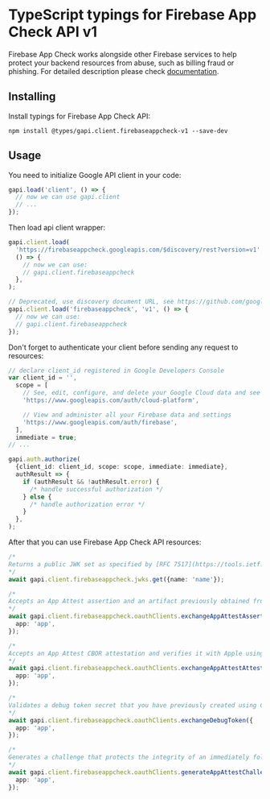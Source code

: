 # TypeScript typings for Firebase App Check API v1

Firebase App Check works alongside other Firebase services to help protect your backend resources from abuse, such as billing fraud or phishing.
For detailed description please check [documentation](https://firebase.google.com/docs/app-check).

## Installing

Install typings for Firebase App Check API:

```
npm install @types/gapi.client.firebaseappcheck-v1 --save-dev
```

## Usage

You need to initialize Google API client in your code:

```typescript
gapi.load('client', () => {
  // now we can use gapi.client
  // ...
});
```

Then load api client wrapper:

```typescript
gapi.client.load(
  'https://firebaseappcheck.googleapis.com/$discovery/rest?version=v1',
  () => {
    // now we can use:
    // gapi.client.firebaseappcheck
  },
);
```

```typescript
// Deprecated, use discovery document URL, see https://github.com/google/google-api-javascript-client/blob/master/docs/reference.md#----gapiclientloadname----version----callback--
gapi.client.load('firebaseappcheck', 'v1', () => {
  // now we can use:
  // gapi.client.firebaseappcheck
});
```

Don't forget to authenticate your client before sending any request to resources:

```typescript
// declare client_id registered in Google Developers Console
var client_id = '',
  scope = [
    // See, edit, configure, and delete your Google Cloud data and see the email address for your Google Account.
    'https://www.googleapis.com/auth/cloud-platform',

    // View and administer all your Firebase data and settings
    'https://www.googleapis.com/auth/firebase',
  ],
  immediate = true;
// ...

gapi.auth.authorize(
  {client_id: client_id, scope: scope, immediate: immediate},
  authResult => {
    if (authResult && !authResult.error) {
      /* handle successful authorization */
    } else {
      /* handle authorization error */
    }
  },
);
```

After that you can use Firebase App Check API resources: <!-- TODO: make this work for multiple namespaces -->

```typescript
/*
Returns a public JWK set as specified by [RFC 7517](https://tools.ietf.org/html/rfc7517) that can be used to verify App Check tokens. Exactly one of the public keys in the returned set will successfully validate any App Check token that is currently valid.
*/
await gapi.client.firebaseappcheck.jwks.get({name: 'name'});

/*
Accepts an App Attest assertion and an artifact previously obtained from ExchangeAppAttestAttestation and verifies those with Apple. If valid, returns an AppCheckToken.
*/
await gapi.client.firebaseappcheck.oauthClients.exchangeAppAttestAssertion({
  app: 'app',
});

/*
Accepts an App Attest CBOR attestation and verifies it with Apple using your preconfigured team and bundle IDs. If valid, returns an attestation artifact that can later be exchanged for an AppCheckToken using ExchangeAppAttestAssertion. For convenience and performance, this method's response object will also contain an AppCheckToken (if the verification is successful).
*/
await gapi.client.firebaseappcheck.oauthClients.exchangeAppAttestAttestation({
  app: 'app',
});

/*
Validates a debug token secret that you have previously created using CreateDebugToken. If valid, returns an AppCheckToken. Note that a restrictive quota is enforced on this method to prevent accidental exposure of the app to abuse.
*/
await gapi.client.firebaseappcheck.oauthClients.exchangeDebugToken({
  app: 'app',
});

/*
Generates a challenge that protects the integrity of an immediately following call to ExchangeAppAttestAttestation or ExchangeAppAttestAssertion. A challenge should not be reused for multiple calls.
*/
await gapi.client.firebaseappcheck.oauthClients.generateAppAttestChallenge({
  app: 'app',
});
```
